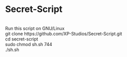 # Secret-Script
<br>
Run this script on GNU/Linux
<br>
git clone https://github.com/XP-Studios/Secret-Script.git
<br>
cd secret-script
<br>
sudo chmod sh.sh 744
<br>
./sh.sh
